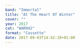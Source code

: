 ```yaml
---
band: "Immortal"
title: "At The Heart Of Winter"
cover: ""
year: 2017
cat: "WAR042"
format: "Cassette"
date: 2017-09-03T14:42:28+01:00
---
```

